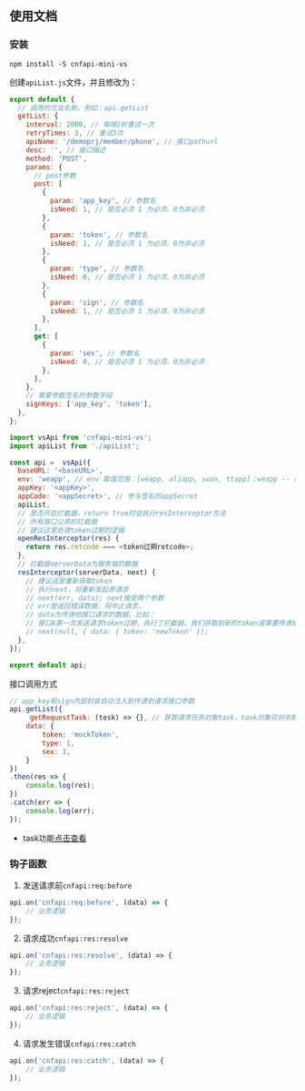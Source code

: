 ## 使用文档

### 安装

```shell
npm install -S cnfapi-mini-vs
```

创建`apiList.js`文件，并且修改为：

```javascript
export default {
  // 调用的方法名称，例如：api.getList
  getList: {
    interval: 2000, // 每隔2秒重试一次
    retryTimes: 3, // 重试3次
    apiName: '/demoprj/member/phone', // 接口pathurl
    desc: '', // 接口描述
    method: 'POST',
    params: {
      // post参数
      post: [
        {
          param: 'app_key', // 参数名
          isNeed: 1, // 是否必须 1 为必须、0为非必须
        },
        {
          param: 'token', // 参数名
          isNeed: 1, // 是否必须 1 为必须、0为非必须
        },
        {
          param: 'type', // 参数名
          isNeed: 0, // 是否必须 1 为必须、0为非必须
        },
        {
          param: 'sign', // 参数名
          isNeed: 1, // 是否必须 1 为必须、0为非必须
        },
      ],
      get: [
        {
          param: 'sex', // 参数名
          isNeed: 0, // 是否必须 1 为必须、0为非必须
        },
      ],
    },
    // 需要参数签名的参数字段
    signKeys: ['app_key', 'token'],
  },
};
```

```javascript
import vsApi from 'cnfapi-mini-vs';
import apiList from './apiList';

const api =  vsApi({
  baseURL: '<baseURL>',
  env: 'weapp', // env 取值范围：[weapp, aliapp, swan, ttapp]；weapp -- 微信小程序，aliapp -- 支付宝小程序，swan -- 百度小程序，ttapp -- 头条小程序
  appKey: '<appKey>',
  appCode: '<appSecret>', // 参与签名的appSecret
  apiList,
  // 是否开启拦截器，return true时会执行resInterceptor方法
  // 所有接口公用的拦截器
  // 建议这里处理token过期的逻辑
  openResInterceptor(res) {
    return res.retcode === <token过期retcode>;
  },
  // 拦截器serverData为服务端的数据
  resInterceptor(serverData, next) {
    // 建议这里重新获取token
    // 执行next，将重新发起原请求
    // next(err, data); next接受两个参数
    // err是返回错误数据，将中止请求，
    // data为传递给接口请求的数据，比如：
    // 接口A第一次发送请求token过期，执行了拦截器，我们获取到新的token值需要传递给重试请求
    // next(null, { data: { token: 'newToken' });
  },
});

export default api;
```

接口调用方式

```javascript
// app_key和sign内部封装自动注入到传递到请求接口参数
api.getList({
     getRequestTask: (tesk) => {}, // 获取请求任务对象task，task对象可对中断请求任务等功能
    data: {
        token: 'mockToken',
        type: 1,
        sex: 1,
    }
})
.then(res => {
    console.log(res);
})
.catch(err => {
    console.log(err);
});
```
- task功能[点击查看](https://developers.weixin.qq.com/miniprogram/dev/api/network/request/RequestTask.html)

### 钩子函数

1. 发送请求前`cnfapi:req:before`

```javascript
api.on('cnfapi:req:before', (data) => {
    // 业务逻辑
});
```

2. 请求成功`cnfapi:res:resolve`

```javascript
api.on('cnfapi:res:resolve', (data) => {
    // 业务逻辑
});
```

3. 请求reject`cnfapi:res:reject`

```javascript
api.on('cnfapi:res:reject', (data) => {
    // 业务逻辑
});
```

4. 请求发生错误`cnfapi:res:catch`

```javascript
api.on('cnfapi:res:catch', (data) => {
    // 业务逻辑
});
```
